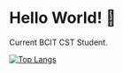 # Hello World! 👋

Current BCIT CST Student.

[![Top Langs](https://github-readme-stats.vercel.app/api/top-langs/?username=o-scarzhu&layout=compact&theme=gruvbox&hide=html,css,ejs,procfile)](https://github.com/anuraghazra/github-readme-stats)

